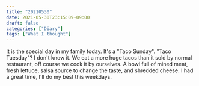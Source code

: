 ```yaml
---
title: "20210530"
date: 2021-05-30T23:15:09+09:00
draft: false
categories: ["Diary"]
tags: ["What I thought"]
---
```


It is the special day in my family today. It's a "Taco Sunday". "Taco Tuesday"? I don't know it. We eat a more huge tacos than it sold by normal restaurant, off course we cook it by ourselves. A bowl full of mined meat, fresh lettuce, salsa source to change the taste, and shredded cheese. I had a great time, I'll do my best this weekdays.